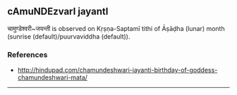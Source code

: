 ## cAmuNDEzvarI jayantI

चामुण्डेश्वरी~जयन्ती is observed on Kṛṣṇa-Saptamī tithi of Āṣāḍha (lunar) month (sunrise (default)/puurvaviddha (default)).


### References
* http://hindupad.com/chamundeshwari-jayanti-birthday-of-goddess-chamundeshwari-mata/

---
